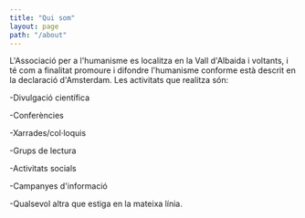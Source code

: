 ```yaml
---
title: "Qui som"
layout: page
path: "/about"
---
```



  L'Associació per a l'humanisme es localitza en la Vall d'Albaida i voltants, i té com a finalitat promoure i difondre
l'humanisme conforme està descrit en la declaració d'Amsterdam. Les
activitats que realitza són:

 -Divulgació científica

 -Conferències

 -Xarrades/col·loquis

 -Grups de lectura

 -Activitats socials

 -Campanyes d'informació

 -Qualsevol altra que estiga en la mateixa línia.
